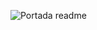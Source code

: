 ![Portada readme](https://github.com/jonadeveloper/tutorialLandingPage/assets/59519580/ea778c0f-aa3e-40af-ba43-fc88a99ea6d5)
